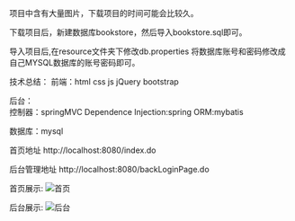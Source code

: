 项目中含有大量图片，下载项目的时间可能会比较久。

下载项目后，新建数据库bookstore，然后导入bookstore.sql即可。

导入项目后,在resource文件夹下修改db.properties 将数据库账号和密码修改成自己MYSQL数据库的账号密码即可。

技术总结：
前端：html css js jQuery bootstrap

后台：<br>
  控制器：springMVC 
  Dependence Injection:spring
  ORM:mybatis

数据库：mysql

首页地址 http://localhost:8080/index.do

后台管理地址 http://localhost:8080/backLoginPage.do

首页展示:
![首页](https://github.com/Laverrr/bookstore/blob/master/index.jpg)

后台展示:
![后台](https://github.com/Laverrr/bookstore/blob/master/admin.jpg)
